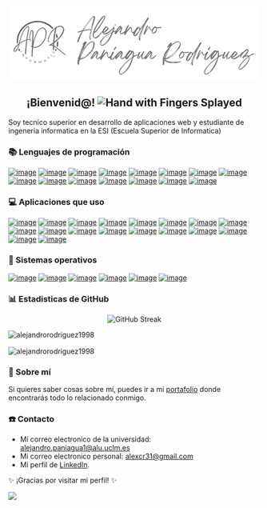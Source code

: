 
[![logo](https://github.com/AlejandroRodriguez1998/AlejandroRodriguez1998/blob/main/logo.png)](https://alejandrorodriguez1998.github.io)

<h2 align="center"> ¡Bienvenid@! <img src="https://github.com/TheDudeThatCode/TheDudeThatCode/blob/master/Assets/Hi.gif" alt="Hand with Fingers Splayed" width="25" height="25" /> </h2>

Soy tecnico superior en desarrollo de aplicaciones web y estudiante de ingeneria informatica en la ESI (Escuela Superior de Informatica)

### 📚 Lenguajes de programación

[![image](https://img.shields.io/badge/HTML5-E34F26?style=for-the-badge&logo=html5&logoColor=white)](#)
[![image](https://img.shields.io/badge/JavaScript-323330?style=for-the-badge&logo=javascript&logoColor=F7DF1)](#)
[![image](https://img.shields.io/badge/CSS3-1572B6?style=for-the-badge&logo=css3&logoColor=white)](#)
[![image](https://img.shields.io/badge/PHP-777BB4?style=for-the-badge&logo=php&logoColor=white)](#)
[![image](https://img.shields.io/badge/Python-FFD43B?style=for-the-badge&logo=python&logoColor=blue)](#)
[![image](https://img.shields.io/badge/json-5E5C5C?style=for-the-badge&logo=json&logoColor=white)](#)
[![image](https://img.shields.io/badge/Ruby-CC342D?style=for-the-badge&logo=ruby&logoColor=white)](#)
[![image](https://img.shields.io/badge/Java-3955A3?style=for-the-badge&logo=microsoft-visio&logoColor=whit)](#)
[![image](https://img.shields.io/badge/XML-217346?style=for-the-badge&logo=microsoft-excel&logoColor=white)](#)
[![image](https://img.shields.io/badge/Bootstrap-563D7C?style=for-the-badge&logo=bootstrap&logoColor=white)](#)
[![image](https://img.shields.io/badge/TypeScript-007ACC?style=for-the-badge&logo=typescript&logoColor=white)](#)
[![image](https://img.shields.io/badge/Angular-DD0031?style=for-the-badge&logo=angular&logoColor=white)](#)
[![image](https://img.shields.io/badge/jQuery-0769AD?style=for-the-badge&logo=jquery&logoColor=white)](#)
[![image](https://img.shields.io/badge/Ruby_on_Rails-CC0000?style=for-the-badge&logo=ruby-on-rails&logoColor=white)](#)
[![image](https://img.shields.io/badge/Chart%20js-FF6384?style=for-the-badge&logo=chartdotjs&logoColor=white)](#)

### 💻 Aplicaciones que uso

[![image](https://img.shields.io/badge/Eclipse-2C2255?style=for-the-badge&logo=eclipse&logoColor=white)](#)
[![image](https://img.shields.io/badge/apache%20netbeans-1B6AC6?style=for-the-badge&logo=apache%20netbeans%20IDE&logoColor=white)](#)
[![image](https://img.shields.io/badge/Notepad++-90E59A.svg?style=for-the-badge&logo=notepad%2B%2B&logoColor=black)](#)
[![image](https://img.shields.io/badge/Visual_Studio_Code-0078D4?style=for-the-badge&logo=visual%20studio%20code&logoColor=white)](#)
[![image](https://img.shields.io/badge/Visual_Studio-5C2D91?style=for-the-badge&logo=visual%20studio&logoColor=white)](#)
[![image](https://img.shields.io/badge/MongoDB-4EA94B?style=for-the-badge&logo=mongodb&logoColor=white)](#)
[![image](https://img.shields.io/badge/MySQL-005C84?style=for-the-badge&logo=mysql&logoColor=white)](#)
[![image](https://img.shields.io/badge/Sqlite-003B57?style=for-the-badge&logo=sqlite&logoColor=white)](#)
[![image](https://img.shields.io/badge/Postman-FF6C37?style=for-the-badge&logo=Postman&logoColor=white)](#)
[![image](https://img.shields.io/badge/CISCO_Packet_Tracer-1BA0D7?style=for-the-badge&logo=cisco&logoColor=white)](#)
[![image](https://img.shields.io/badge/GitHub-100000?style=for-the-badge&logo=github&logoColor=white)](#)
[![image](https://img.shields.io/badge/Node%20js-339933?style=for-the-badge&logo=nodedotjs&logoColor=white)](#)
[![image](https://img.shields.io/badge/Microsoft_Office-D83B01?style=for-the-badge&logo=microsoft-office&logoColor=white)](#)
[![image](https://img.shields.io/badge/Wordpress-21759B?style=for-the-badge&logo=wordpress&logoColor=white)](#)
[![image](https://img.shields.io/badge/W3Schools-04AA6D?style=for-the-badge&logo=W3Schools&logoColor=white)](#)
[![image](https://img.shields.io/badge/Wireshark-1679A7?style=for-the-badge&logo=Wireshark&logoColor=white)](#)
[![image](https://img.shields.io/badge/GIT-E44C30?style=for-the-badge&logo=git&logoColor=white)](#)
[![image](https://img.shields.io/badge/VirtualBox-21416b?style=for-the-badge&logo=VirtualBox&logoColor=white)](#)


### 👾 Sistemas operativos

[![image](https://img.shields.io/badge/Android-3DDC84?style=for-the-badge&logo=android&logoColor=white)](#)
[![image](https://img.shields.io/badge/iOS-000000?style=for-the-badge&logo=ios&logoColor=white)](#)
[![image](https://img.shields.io/badge/Debian-A81D33?style=for-the-badge&logo=debian&logoColor=white)](#)
[![image](https://img.shields.io/badge/Linux-FCC624?style=for-the-badge&logo=linux&logoColor=black)](#)
[![image](https://img.shields.io/badge/Ubuntu-E95420?style=for-the-badge&logo=ubuntu&logoColor=white)](#)
[![image](https://img.shields.io/badge/Windows_10-0078d4?style=for-the-badge&logo=windows-11&logoColor=white)](#)

### 📊 Estadisticas de GitHub

<p align="center">
  <img src="https://github-readme-streak-stats.herokuapp.com?user=AlejandroRodriguez1998&theme=transparent&hide_border=true&border_radius=4.4&locale=es&date_format=j%2Fn%5B%2FY%5D" alt="GitHub Streak"/>
</p>

<p>&nbsp;<img align="left" src="https://github-readme-stats.vercel.app/api?username=alejandrorodriguez1998&theme=transparent&show_icons=true&locale=en&hide_border=true" alt="alejandrorodriguez1998"/></p>

<p><img align="center" src="https://github-readme-stats.vercel.app/api/top-langs?username=alejandrorodriguez1998&theme=transparent&show_icons=true&locale=en&layout=compact&hide_border=true" alt="alejandrorodriguez1998"/></p>

### 💫 Sobre mí 

Si quieres saber cosas sobre mí, puedes ir a mi [portafolio](https://alejandrorodriguez1998.github.io) donde encontrarás todo lo relacionado conmigo.

### ☎️ Contacto

- Mi correo electronico de la universidad: alejandro.paniagua1@alu.uclm.es
- Mi correo electronico personal: alexcr31@gmail.com
- Mi perfil de [LinkedIn](https://www.linkedin.com/in/alejandro-paniagua-rodriguez-58a42b169/).

✨ ¡Gracias por visitar mi perfil! ✨

[![](https://visitcount.itsvg.in/api?id=Alejandrorodriguez1998&label=Visitantes&color=12&icon=0&pretty=true)](#)


